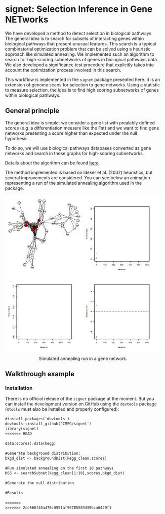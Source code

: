 # signet: Selection Inference in Gene NETworks

We have developed a method to detect selection in biological pathways. 
The general idea is to search for subsets of interacting genes within biological pathways
that present unusual features. This search 
is a typical combinatorial optimization problem that can be solved using a 
heuristic approach like simulated annealing. We implemented such an algorithm 
to search for high-scoring subnetworks of genes in biological pathways data. 
We also developed a significance test procedure that explicitly takes into 
account the optimization process involved in this search.

This workflow is implemented in the `signet` package presented here. It is an 
extension of genome scans for selection to gene networks. Using a statistic to 
measure selection, the idea is to find high scoring subnetworks 
of genes within biological pathways.

## General principle

The general idea is simple: we consider a gene list with prealably defined scores 
(e.g. a differentiation measure like the Fst) and we want to find gene networks
presenting a score higher than expected under the null hypothesis.

To do so, we will use biological pathways databases converted as gene networks 
and search in these graphs for high-scoring subnetworks.

Details about the algorithm can be found <a href="http://biorxiv.org/content/early/2017/04/18/128306">here</a>.

The method implemented is based on Ideker et al. (2002) heuristics, 
but several improvements are considered. You can see below an animation 
representing a run of the simulated annealing algorithm used in the package.

<p align="center"><img src="misc/anim_50fps.gif"></p>
<p align="center">Simulated annealing run in a gene network.</p>

## Walkthrough example

### Installation

There is no official release of the `signet` package at the moment. 
But you can install the development version on GitHub using the `devtools` 
package (`Rtools` must also be installed and properly configured):

```{r}
#install.packages('devtools')
devtools::install_github('CMPG/signet')
library(signet)
<<<<<<< HEAD

data(scores);data(kegg)

#Generate background distribution:
bkgd_dist <- backgroundDist(kegg_clean,scores)

#Run simulated annealing on the first 10 pathways
HSS <- searchSubnet(kegg_clean[1:10],scores,bkgd_dist)

#Generate the null distribution

#Results

=======
>>>>>>> 2cd560f40a476c0551af96785889d39bca6429f1
```
